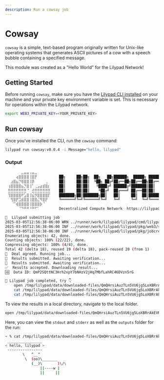 ```yaml
---
description: Run a cowsay job
---
```


# Cowsay

`cowsay` is a simple, text-based program originally written for Unix-like operating systems that generates ASCII pictures of a cow with a speech bubble containing a specified message.&#x20;

This module was created as a "Hello World" for the Lilypad Network!

## Getting Started

Before running `cowsay`, make sure you have the [Lilypad CLI installed](../../../quickstart/cli/) on your machine and your private key environment variable is set. This is necessary for operations within the Lilypad network.

```bash
export WEB3_PRIVATE_KEY=<YOUR_PRIVATE_KEY>
```

## Run cowsay

Once you've installed the CLI, run the `cowsay` command:

```bash
lilypad run cowsay:v0.0.4 -i Message="hello, lilypad"  
```

### Output

```bash
⠀⠀⠀⠀⠀⠀⣀⣤⣤⢠⣤⣀⠀⠀⠀⠀⠀
⠀⠀⠀⠀⢴⣿⣿⣿⣿⢸⣿⡟⠀⠀⠀⠀⠀    ██╗     ██╗██╗  ██╗   ██╗██████╗  █████╗ ██████╗
⠀⠀⣰⣿⣦⡙⢿⣿⣿⢸⡿⠀⠀⠀⠀⢀⠀    ██║     ██║██║  ╚██╗ ██╔╝██╔══██╗██╔══██╗██╔══██╗
⠀⢰⣿⣿⣿⣿⣦⡙⣿⢸⠁⢀⣠⣴⣾⣿⡆    ██║     ██║██║   ╚████╔╝ ██████╔╝███████║██║  ██║
⠀⣛⣛⣛⣛⣛⣛⣛⠈⠀⣚⣛⣛⣛⣛⣛⣛    ██║     ██║██║    ╚██╔╝  ██╔═══╝ ██╔══██║██║  ██║
⠀⢹⣿⣿⣿⣿⠟⣡⣿⢸⣮⡻⣿⣿⣿⣿⡏    ███████╗██║███████╗██║   ██║     ██║  ██║██████╔╝
⠀⠀⢻⣿⡟⣩⣾⣿⣿⢸⣿⣿⣌⠻⣿⡟⠀    ╚══════╝╚═╝╚══════╝╚═╝   ╚═╝     ╚═╝  ╚═╝╚═════╝ v2.13.0
⠀⠀⠀⠉⢾⣿⣿⣿⣿⢸⣿⣿⣿⡷⠈⠀⠀
⠀⠀⠀⠀⠀⠈⠙⠛⠛⠘⠛⠋⠁⠀ ⠀⠀⠀   Decentralized Compute Network  https://lilypad.tech

🌟  Lilypad submitting job
2025-03-05T12:56:38-06:00 WRN ../runner/work/lilypad/lilypad/cmd/lilypad/utils.go:63 > failed to get GPU info: gpuFillInfo not implemented on darwin
2025-03-05T12:56:38-06:00 INF ../runner/work/lilypad/lilypad/pkg/web3/sdk.go:209 > Connected to arbitrum-sepolia-rpc.publicnode.com
2025-03-05T12:56:38-06:00 INF ../runner/work/lilypad/lilypad/pkg/jobcreator/run.go:27 > Public Address: 0xB86bCAe21AC95BCe7a49C057dC8d911033f8CB7c
Enumerating objects: 42, done.
Counting objects: 100% (22/22), done.
Compressing objects: 100% (4/4), done.
Total 42 (delta 18), reused 19 (delta 18), pack-reused 20 (from 1)
💌  Deal agreed. Running job...
🤔  Results submitted. Awaiting verification...
🤔  Results submitted. Awaiting verification...
✅  Results accepted. Downloading result...
🆔  Data ID: QmP2SQttNC3Hrh2xpY7bNHzV2jHq7MbfLahRC46DVzn5rG

🍂 Lilypad job completed, try 👇
    open /tmp/lilypad/data/downloaded-files/QmQHrsiAuzTLn5VU6jg5LoXBRrAkEVRKiYeJE29w54gg9Q
    cat /tmp/lilypad/data/downloaded-files/QmQHrsiAuzTLn5VU6jg5LoXBRrAkEVRKiYeJE29w54gg9Q/stdout
    cat /tmp/lilypad/data/downloaded-files/QmQHrsiAuzTLn5VU6jg5LoXBRrAkEVRKiYeJE29w54gg9Q/stderr
```

To view the results in a local directory, navigate to the local folder.

```bash
open /tmp/lilypad/data/downloaded-files/QmQHrsiAuzTLn5VU6jg5LoXBRrAkEVRKiYeJE29w54gg9Q
```

Here, you can view the `stdout` and `stderr` as well as the `outputs` folder for the run:

```bash
~ % cat /tmp/lilypad/data/downloaded-files/QmQHrsiAuzTLn5VU6jg5LoXBRrAkEVRKiYeJE29w54gg9Q/stdout
 ________________ 
< hello, lilypad >
 ---------------- 
        \   ^__^
         \  (oo)\_______
            (__)\       )\/\
                ||----w |
                ||     ||
```
